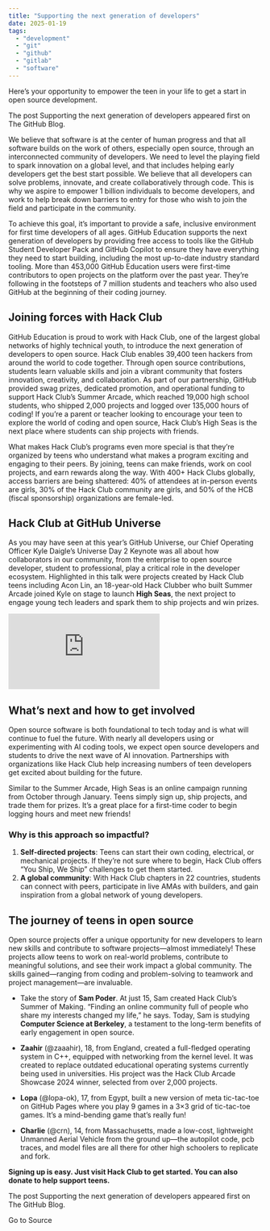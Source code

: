 ```yaml
---
title: "Supporting the next generation of developers"
date: 2025-01-19
tags: 
  - "development"
  - "git"
  - "github"
  - "gitlab"
  - "software"
---
```


Here’s your opportunity to empower the teen in your life to get a start in open source development.

The post Supporting the next generation of developers appeared first on The GitHub Blog.

We believe that software is at the center of human progress and that all software builds on the work of others, especially open source, through an interconnected community of developers. We need to level the playing field to spark innovation on a global level, and that includes helping early developers get the best start possible. We believe that all developers can solve problems, innovate, and create collaboratively through code. This is why we aspire to empower 1 billion individuals to become developers, and work to help break down barriers to entry for those who wish to join the field and participate in the community.

To achieve this goal, it’s important to provide a safe, inclusive environment for first time developers of all ages. GitHub Education supports the next generation of developers by providing free access to tools like the GitHub Student Developer Pack and GitHub Copilot to ensure they have everything they need to start building, including the most up-to-date industry standard tooling. More than 453,000 GitHub Education users were first-time contributors to open projects on the platform over the past year. They’re following in the footsteps of 7 million students and teachers who also used GitHub at the beginning of their coding journey.

## Joining forces with Hack Club

GitHub Education is proud to work with Hack Club, one of the largest global networks of highly technical youth, to introduce the next generation of developers to open source. Hack Club enables 39,400 teen hackers from around the world to code together. Through open source contributions, students learn valuable skills and join a vibrant community that fosters innovation, creativity, and collaboration. As part of our partnership, GitHub provided swag prizes, dedicated promotion, and operational funding to support Hack Club’s Summer Arcade, which reached 19,000 high school students, who shipped 2,000 projects and logged over 135,000 hours of coding! If you’re a parent or teacher looking to encourage your teen to explore the world of coding and open source, Hack Club’s High Seas is the next place where students can ship projects with friends.

What makes Hack Club’s programs even more special is that they’re organized by teens who understand what makes a program exciting and engaging to their peers. By joining, teens can make friends, work on cool projects, and earn rewards along the way. With 400+ Hack Clubs globally, access barriers are being shattered: 40% of attendees at in-person events are girls, 30% of the Hack Club community are girls, and 50% of the HCB (fiscal sponsorship) organizations are female-led.

## Hack Club at GitHub Universe

As you may have seen at this year’s GitHub Universe, our Chief Operating Officer Kyle Daigle’s Universe Day 2 Keynote was all about how collaborators in our community, from the enterprise to open source developer, student to professional, play a critical role in the developer ecosystem. Highlighted in this talk were projects created by Hack Club teens including Acon Lin, an 18-year-old Hack Clubber who built Summer Arcade joined Kyle on stage to launch **High Seas**, the next project to engage young tech leaders and spark them to ship projects and win prizes.

<iframe loading="lazy" class="position-absolute top-0 left-0 width-full height-full" src="https://www.youtube.com/embed/uh9A4LvuGHM?version=3&amp;rel=1&amp;showsearch=0&amp;showinfo=1&amp;iv_load_policy=1&amp;fs=1&amp;hl=en-US&amp;autohide=2&amp;start=2477&amp;wmode=transparent" title="YouTube video player" allow="accelerometer; clipboard-write; encrypted-media; gyroscope; picture-in-picture" allowfullscreen frameborder="0"></iframe>

## What’s next and how to get involved

Open source software is both foundational to tech today and is what will continue to fuel the future. With nearly all developers using or experimenting with AI coding tools, we expect open source developers and students to drive the next wave of AI innovation. Partnerships with organizations like Hack Club help increasing numbers of teen developers get excited about building for the future.

Similar to the Summer Arcade, High Seas is an online campaign running from October through January. Teens simply sign up, ship projects, and trade them for prizes. It’s a great place for a first-time coder to begin logging hours and meet new friends!

### Why is this approach so impactful?

1. **Self-directed projects**: Teens can start their own coding, electrical, or mechanical projects. If they’re not sure where to begin, Hack Club offers “You Ship, We Ship” challenges to get them started.
2. **A global community**: With Hack Club chapters in 22 countries, students can connect with peers, participate in live AMAs with builders, and gain inspiration from a global network of young developers.

## The journey of teens in open source

Open source projects offer a unique opportunity for new developers to learn new skills and contribute to software projects—almost immediately! These projects allow teens to work on real-world problems, contribute to meaningful solutions, and see their work impact a global community. The skills gained—ranging from coding and problem-solving to teamwork and project management—are invaluable.

- Take the story of **Sam Poder**. At just 15, Sam created Hack Club’s Summer of Making. “Finding an online community full of people who share my interests changed my life,” he says. Today, Sam is studying **Computer Science at Berkeley**, a testament to the long-term benefits of early engagement in open source.
- **Zaahir** (@zaaahir), 18, from England, created a full-fledged operating system in C++, equipped with networking from the kernel level. It was created to replace outdated educational operating systems currently being used in universities. His project was the Hack Club Arcade Showcase 2024 winner, selected from over 2,000 projects.
    
- **Lopa** (@lopa-ok), 17, from Egypt, built a new version of meta tic-tac-toe on GitHub Pages where you play 9 games in a 3×3 grid of tic-tac-toe games. It’s a mind-bending game that’s really fun!
    
- **Charlie** (@crn), 14, from Massachusetts, made a low-cost, lightweight Unmanned Aerial Vehicle from the ground up—the autopilot code, pcb traces, and model files are all there for other high schoolers to replicate and fork.
    

**Signing up is easy. Just visit Hack Club to get started. You can also donate to help support teens.**

The post Supporting the next generation of developers appeared first on The GitHub Blog.

Go to Source
